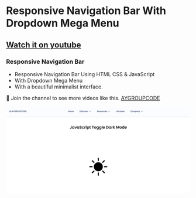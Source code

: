 # Responsive Navigation Bar With Dropdown Mega Menu
## [Watch it on youtube](https://youtu.be/aO5Y1BJVkAA)
### Responsive Navigation Bar

- Responsive Navigation Bar Using HTML CSS & JavaScript
- With Dropdown Mega Menu
- With a beautiful minimalist interface.

💙 Join the channel to see more videos like this. [AYGROUPCODE](https://www.youtube.com/@aygroupcode)

![preview img](/imgss.jpg)
